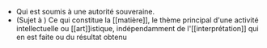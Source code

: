 - Qui est soumis à une autorité souveraine.
- (Sujet à ) Ce qui constitue la [[matière]], le thème principal d'une activité intellectuelle ou [[art]]istique, indépendamment de l'[[interprétation]] qui en est faite ou du résultat obtenu